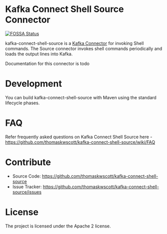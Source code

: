 # Kafka Connect Shell Source Connector
[![FOSSA Status](https://app.fossa.io/api/projects/git%2Bgithub.com%2Fthomaskwscott%2Fkafka-connect-shell-source.svg?type=shield)](https://app.fossa.io/projects/git%2Bgithub.com%2Fthomaskwscott%2Fkafka-connect-shell-source?ref=badge_shield)

kafka-connect-shell-source is a [Kafka Connector](http://kafka.apache.org/documentation.html#connect)
for invoking Shell commands. The Source connector invokes shell commands periodically and loads 
the output lines into Kafka.

Documentation for this connector is todo

# Development

You can build kafka-connect-shell-source with Maven using the standard lifecycle phases.

# FAQ

Refer frequently asked questions on Kafka Connect Shell Source here -
https://github.com/thomaskwscott/kafka-connect-shell-source/wiki/FAQ

# Contribute

- Source Code: https://github.com/thomaskwscott/kafka-connect-shell-source
- Issue Tracker: https://github.com/thomaskwscott/kafka-connect-shell-source/issues

# License

The project is licensed under the Apache 2 license.

